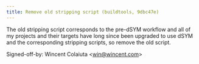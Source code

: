 ```yaml
---
title: Remove old stripping script (buildtools, 9dbc47e)
---
```


The old stripping script corresponds to the pre-dSYM workflow and all of my projects and their targets have long since been upgraded to use dSYM and the corresponding stripping scripts, so remove the old script.

Signed-off-by: Wincent Colaiuta &lt;win@wincent.com&gt;
